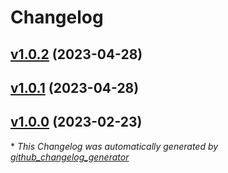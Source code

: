 # Changelog

## [v1.0.2](https://github.com/azurenoops/terraform-azurerm-overlays-redis/tree/v1.0.2) (2023-04-28)

## [v1.0.1](https://github.com/azurenoops/terraform-azurerm-overlays-redis/tree/v1.0.1) (2023-04-28)

## [v1.0.0](https://github.com/azurenoops/terraform-azurerm-overlays-redis/tree/v1.0.0) (2023-02-23)



\* *This Changelog was automatically generated by [github_changelog_generator](https://github.com/github-changelog-generator/github-changelog-generator)*
